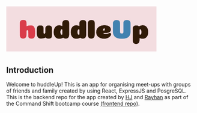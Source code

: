 # <img src="img/huddleUp_title.jpg" width="400" height="120" alt="huddleUp title logo" title="huddleUp title logo"/>

<!-- ## Table of contents

- [Introduction](#introduction)
- [Concepts covered](#concepts-covered)
- [Setup & getting started](#setup-&-getting-started)
- [Using the app](#using-the-app)
- [Author](#author) -->

## Introduction

Welcome to huddleUp! This is an app for organising meet-ups with groups of friends and family created by using React, ExpressJS and PosgreSQL.
This is the backend repo for the app created by [HJ](https://github.com/cocomarine) and [Rayhan](https://github.com/RayBeera) as part of the Command Shift bootcamp course [(frontend repo)](https://github.com/RayBeera/HuddleUp-frontend).
